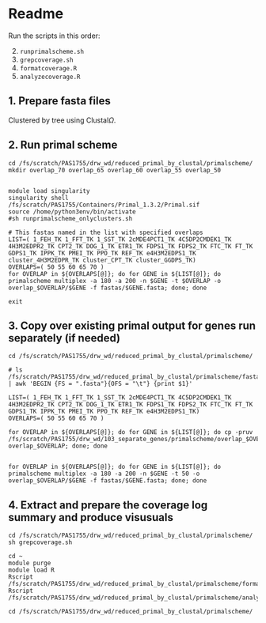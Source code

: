# Readme

Run the scripts in this order:

2. `runprimalscheme.sh`
3. `grepcoverage.sh`
4. `formatcoverage.R`
5. `analyzecoverage.R`

## 1. Prepare fasta files

Clustered by tree using Clustal$\Omega$.

## 2. Run primal scheme

```{shell}
cd /fs/scratch/PAS1755/drw_wd/reduced_primal_by_clustal/primalscheme/
mkdir overlap_70 overlap_65 overlap_60 overlap_55 overlap_50


module load singularity
singularity shell /fs/scratch/PAS1755/Containers/Primal_1.3.2/Primal.sif
source /home/python3env/bin/activate
#sh runprimalscheme_onlyclusters.sh

# This fastas named in the list with specified overlaps
LIST=( 1_FEH_TK 1_FFT_TK 1_SST_TK 2cMDE4PCT1_TK 4C5DP2CMDEK1_TK 4H3M2EDPR2_TK CPT2_TK DOG_1_TK ETR1_TK FDPS1_TK FDPS2_TK FTC_TK FT_TK GDPS1_TK IPPK_TK PMEI_TK PPO_TK REF_TK e4H3M2EDPS1_TK cluster_4H3M2EDPR_TK cluster_CPT_TK cluster_GGDPS_TK)
OVERLAPS=( 50 55 60 65 70 )
for OVERLAP in ${OVERLAPS[@]}; do for GENE in ${LIST[@]}; do primalscheme multiplex -a 180 -a 200 -n $GENE -t $OVERLAP -o overlap_$OVERLAP/$GENE -f fastas/$GENE.fasta; done; done

exit

```



## 3. Copy over existing primal output for genes run separately (if needed)

```{shell}
cd /fs/scratch/PAS1755/drw_wd/reduced_primal_by_clustal/primalscheme/

# ls /fs/scratch/PAS1755/drw_wd/reduced_primal_by_clustal/primalscheme/fastas | awk 'BEGIN {FS = ".fasta"}{OFS = "\t"} {print $1}'

LIST=( 1_FEH_TK 1_FFT_TK 1_SST_TK 2cMDE4PCT1_TK 4C5DP2CMDEK1_TK 4H3M2EDPR2_TK CPT2_TK DOG_1_TK ETR1_TK FDPS1_TK FDPS2_TK FTC_TK FT_TK GDPS1_TK IPPK_TK PMEI_TK PPO_TK REF_TK e4H3M2EDPS1_TK)
OVERLAPS=( 50 55 60 65 70 )

for OVERLAP in ${OVERLAPS[@]}; do for GENE in ${LIST[@]}; do cp -pruv /fs/scratch/PAS1755/drw_wd/103_separate_genes/primalscheme/overlap_$OVERLAP/$GENE overlap_$OVERLAP; done; done


for OVERLAP in ${OVERLAPS[@]}; do for GENE in ${LIST[@]}; do primalscheme multiplex -a 180 -a 200 -n $GENE -t 50 -o overlap_$OVERLAP/$GENE -f fastas/$GENE.fasta; done; done
```



## 4. Extract and prepare the coverage log summary and produce visusuals

```{shell}
cd /fs/scratch/PAS1755/drw_wd/reduced_primal_by_clustal/primalscheme/
sh grepcoverage.sh

cd ~
module purge
module load R
Rscript /fs/scratch/PAS1755/drw_wd/reduced_primal_by_clustal/primalscheme/formatcoverage.R
Rscript /fs/scratch/PAS1755/drw_wd/reduced_primal_by_clustal/primalscheme/analyzecoverage.R

cd /fs/scratch/PAS1755/drw_wd/reduced_primal_by_clustal/primalscheme/

```

